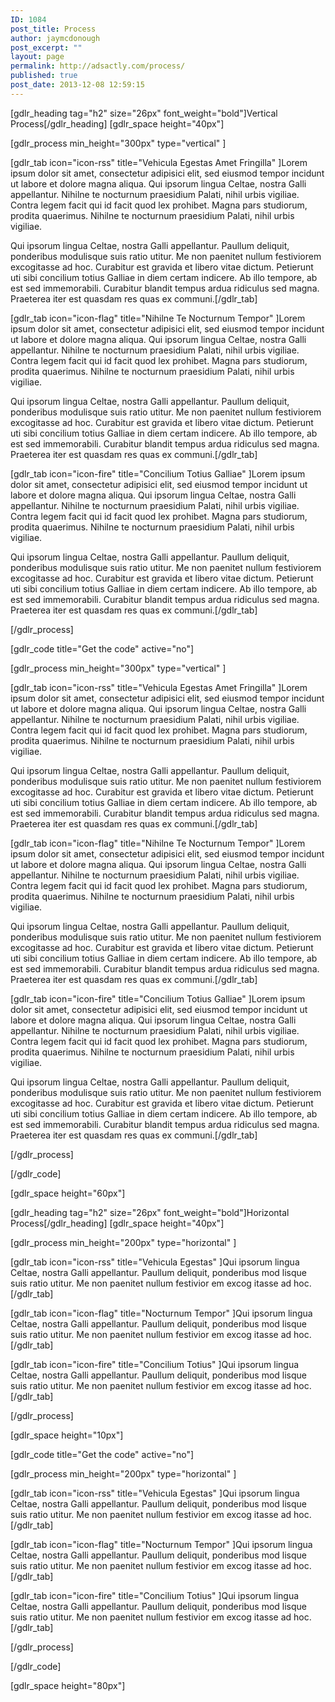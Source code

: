 ```yaml
---
ID: 1084
post_title: Process
author: jaymcdonough
post_excerpt: ""
layout: page
permalink: http://adsactly.com/process/
published: true
post_date: 2013-12-08 12:59:15
---
```

[gdlr_heading tag="h2" size="26px" font_weight="bold"]Vertical Process[/gdlr_heading]
[gdlr_space height="40px"]

[gdlr_process min_height="300px" type="vertical" ]

[gdlr_tab icon="icon-rss" title="Vehicula Egestas Amet Fringilla" ]Lorem ipsum dolor sit amet, consectetur adipisici elit, sed eiusmod tempor incidunt ut labore et dolore magna aliqua. Qui ipsorum lingua Celtae, nostra Galli appellantur. Nihilne te nocturnum praesidium Palati, nihil urbis vigiliae. Contra legem facit qui id facit quod lex prohibet. Magna pars studiorum, prodita quaerimus. Nihilne te nocturnum praesidium Palati, nihil urbis vigiliae.

Qui ipsorum lingua Celtae, nostra Galli appellantur. Paullum deliquit, ponderibus modulisque suis ratio utitur. Me non paenitet nullum festiviorem excogitasse ad hoc. Curabitur est gravida et libero vitae dictum.
Petierunt uti sibi concilium totius Galliae in diem certam indicere. Ab illo tempore, ab est sed immemorabili. Curabitur blandit tempus ardua ridiculus sed magna. Praeterea iter est quasdam res quas ex communi.[/gdlr_tab]

[gdlr_tab icon="icon-flag" title="Nihilne Te Nocturnum Tempor" ]Lorem ipsum dolor sit amet, consectetur adipisici elit, sed eiusmod tempor incidunt ut labore et dolore magna aliqua. Qui ipsorum lingua Celtae, nostra Galli appellantur. Nihilne te nocturnum praesidium Palati, nihil urbis vigiliae. Contra legem facit qui id facit quod lex prohibet. Magna pars studiorum, prodita quaerimus. Nihilne te nocturnum praesidium Palati, nihil urbis vigiliae.

Qui ipsorum lingua Celtae, nostra Galli appellantur. Paullum deliquit, ponderibus modulisque suis ratio utitur. Me non paenitet nullum festiviorem excogitasse ad hoc. Curabitur est gravida et libero vitae dictum.
Petierunt uti sibi concilium totius Galliae in diem certam indicere. Ab illo tempore, ab est sed immemorabili. Curabitur blandit tempus ardua ridiculus sed magna. Praeterea iter est quasdam res quas ex communi.[/gdlr_tab]

[gdlr_tab icon="icon-fire" title="Concilium Totius Galliae" ]Lorem ipsum dolor sit amet, consectetur adipisici elit, sed eiusmod tempor incidunt ut labore et dolore magna aliqua. Qui ipsorum lingua Celtae, nostra Galli appellantur. Nihilne te nocturnum praesidium Palati, nihil urbis vigiliae. Contra legem facit qui id facit quod lex prohibet. Magna pars studiorum, prodita quaerimus. Nihilne te nocturnum praesidium Palati, nihil urbis vigiliae.

Qui ipsorum lingua Celtae, nostra Galli appellantur. Paullum deliquit, ponderibus modulisque suis ratio utitur. Me non paenitet nullum festiviorem excogitasse ad hoc. Curabitur est gravida et libero vitae dictum.
Petierunt uti sibi concilium totius Galliae in diem certam indicere. Ab illo tempore, ab est sed immemorabili. Curabitur blandit tempus ardua ridiculus sed magna. Praeterea iter est quasdam res quas ex communi.[/gdlr_tab]

[/gdlr_process]

[gdlr_code title="Get the code" active="no"]

[gdlr_process min_height="300px" type="vertical" ]

[gdlr_tab icon="icon-rss" title="Vehicula Egestas Amet Fringilla" ]Lorem ipsum dolor sit amet, consectetur adipisici elit, sed eiusmod tempor incidunt ut labore et dolore magna aliqua. Qui ipsorum lingua Celtae, nostra Galli appellantur. Nihilne te nocturnum praesidium Palati, nihil urbis vigiliae. Contra legem facit qui id facit quod lex prohibet. Magna pars studiorum, prodita quaerimus. Nihilne te nocturnum praesidium Palati, nihil urbis vigiliae.

Qui ipsorum lingua Celtae, nostra Galli appellantur. Paullum deliquit, ponderibus modulisque suis ratio utitur. Me non paenitet nullum festiviorem excogitasse ad hoc. Curabitur est gravida et libero vitae dictum.
Petierunt uti sibi concilium totius Galliae in diem certam indicere. Ab illo tempore, ab est sed immemorabili. Curabitur blandit tempus ardua ridiculus sed magna. Praeterea iter est quasdam res quas ex communi.[/gdlr_tab]

[gdlr_tab icon="icon-flag" title="Nihilne Te Nocturnum Tempor" ]Lorem ipsum dolor sit amet, consectetur adipisici elit, sed eiusmod tempor incidunt ut labore et dolore magna aliqua. Qui ipsorum lingua Celtae, nostra Galli appellantur. Nihilne te nocturnum praesidium Palati, nihil urbis vigiliae. Contra legem facit qui id facit quod lex prohibet. Magna pars studiorum, prodita quaerimus. Nihilne te nocturnum praesidium Palati, nihil urbis vigiliae.

Qui ipsorum lingua Celtae, nostra Galli appellantur. Paullum deliquit, ponderibus modulisque suis ratio utitur. Me non paenitet nullum festiviorem excogitasse ad hoc. Curabitur est gravida et libero vitae dictum.
Petierunt uti sibi concilium totius Galliae in diem certam indicere. Ab illo tempore, ab est sed immemorabili. Curabitur blandit tempus ardua ridiculus sed magna. Praeterea iter est quasdam res quas ex communi.[/gdlr_tab]

[gdlr_tab icon="icon-fire" title="Concilium Totius Galliae" ]Lorem ipsum dolor sit amet, consectetur adipisici elit, sed eiusmod tempor incidunt ut labore et dolore magna aliqua. Qui ipsorum lingua Celtae, nostra Galli appellantur. Nihilne te nocturnum praesidium Palati, nihil urbis vigiliae. Contra legem facit qui id facit quod lex prohibet. Magna pars studiorum, prodita quaerimus. Nihilne te nocturnum praesidium Palati, nihil urbis vigiliae.

Qui ipsorum lingua Celtae, nostra Galli appellantur. Paullum deliquit, ponderibus modulisque suis ratio utitur. Me non paenitet nullum festiviorem excogitasse ad hoc. Curabitur est gravida et libero vitae dictum.
Petierunt uti sibi concilium totius Galliae in diem certam indicere. Ab illo tempore, ab est sed immemorabili. Curabitur blandit tempus ardua ridiculus sed magna. Praeterea iter est quasdam res quas ex communi.[/gdlr_tab]

[/gdlr_process]

[/gdlr_code]

[gdlr_space height="60px"]

[gdlr_heading tag="h2" size="26px" font_weight="bold"]Horizontal Process[/gdlr_heading]
[gdlr_space height="40px"]

[gdlr_process min_height="200px" type="horizontal" ]

[gdlr_tab icon="icon-rss" title="Vehicula Egestas" ]Qui ipsorum lingua Celtae, nostra Galli appellantur. Paullum deliquit, ponderibus mod lisque suis ratio utitur. Me non paenitet nullum festivior em excog itasse ad hoc.[/gdlr_tab]

[gdlr_tab icon="icon-flag" title="Nocturnum Tempor" ]Qui ipsorum lingua Celtae, nostra Galli appellantur. Paullum deliquit, ponderibus mod lisque suis ratio utitur. Me non paenitet nullum festivior em excog itasse ad hoc.[/gdlr_tab]

[gdlr_tab icon="icon-fire" title="Concilium Totius" ]Qui ipsorum lingua Celtae, nostra Galli appellantur. Paullum deliquit, ponderibus mod lisque suis ratio utitur. Me non paenitet nullum festivior em excog itasse ad hoc.[/gdlr_tab]

[/gdlr_process]

[gdlr_space height="10px"]

[gdlr_code title="Get the code" active="no"]

[gdlr_process min_height="200px" type="horizontal" ]

[gdlr_tab icon="icon-rss" title="Vehicula Egestas" ]Qui ipsorum lingua Celtae, nostra Galli appellantur. Paullum deliquit, ponderibus mod lisque suis ratio utitur. Me non paenitet nullum festivior em excog itasse ad hoc.[/gdlr_tab]

[gdlr_tab icon="icon-flag" title="Nocturnum Tempor" ]Qui ipsorum lingua Celtae, nostra Galli appellantur. Paullum deliquit, ponderibus mod lisque suis ratio utitur. Me non paenitet nullum festivior em excog itasse ad hoc.[/gdlr_tab]

[gdlr_tab icon="icon-fire" title="Concilium Totius" ]Qui ipsorum lingua Celtae, nostra Galli appellantur. Paullum deliquit, ponderibus mod lisque suis ratio utitur. Me non paenitet nullum festivior em excog itasse ad hoc.[/gdlr_tab]

[/gdlr_process]

[/gdlr_code]

[gdlr_space height="80px"]